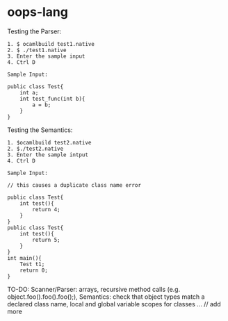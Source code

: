 # oops-lang

Testing the Parser:

    1. $ ocamlbuild test1.native
    2. $ ./test1.native
    3. Enter the sample input
    4. Ctrl D 

    Sample Input:

    public class Test{
        int a;
        int test_func(int b){
            a = b;
        }
    }

Testing the Semantics:

    1. $ocamlbuild test2.native
    2. $./test2.native
    3. Enter the sample intput
    4. Ctrl D

    Sample Input:

    // this causes a duplicate class name error

    public class Test{
        int test(){
            return 4;
        }
    }
    public class Test{
        int test(){
            return 5;
        }
    }
    int main(){
        Test t1;
        return 0;
    }

TO-DO:
    Scanner/Parser: arrays, recursive method calls (e.g. object.foo().foo().foo();), 
    Semantics: check that object types match a declared class name, local and global variable scopes for classes ... // add more
